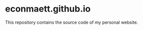 # econmaett.github.io

<!-- badges: start -->
<!-- badges: end -->

This repository contains the source code of my personal website.
